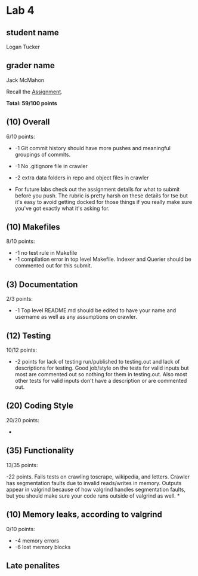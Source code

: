 # Lab 4

## student name
Logan Tucker
## grader name
Jack McMahon

Recall the [Assignment](https://www.cs.dartmouth.edu/~tjp/cs50/labs/lab4/).

**Total: 59/100 points**

## (10) Overall

6/10 points:

* -1 Git commit history should have more pushes and meaningful groupings of commits.
* -1 No .gitignore file in crawler
* -2 extra data folders in repo and object files in crawler

* For future labs check out the assignment details for what to submit before you push. The rubric is pretty harsh on these details for tse but it's easy to avoid getting docked for those things if you really make sure you've got exactly what it's asking for.

## (10) Makefiles

8/10 points:

* -1 no test rule in Makefile
* -1 compilation error in top level Makefile. Indexer and Querier should be commented out for this submit.

## (3) Documentation

2/3 points:

*  -1 Top level README.md should be edited to have your name and username as well as any assumptions on crawler.

## (12) Testing

10/12 points:

* -2 points for lack of testing run/published to testing.out and lack of descriptions for testing. Good job/style on the tests for valid inputs but most are commented out so nothing for them in testing.out. Also most other tests for valid inputs don't have a description or are commented out. 

## (20) Coding Style
20/20 points:

* 

## (35) Functionality

13/35 points:

-22 points. Fails tests on crawling toscrape, wikipedia, and letters. Crawler has segmentation faults due to invalid reads/writes in memory. Outputs appear in valgrind because of how valgrind handles segmentation faults, but you should make sure your code runs outside of valgrind as well.
* 

## (10) Memory leaks, according to valgrind

0/10 points:

* -4 memory errors
* -6 lost memory blocks

## Late penalites


